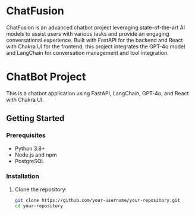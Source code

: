 # ChatFusion
ChatFusion is an advanced chatbot project leveraging state-of-the-art AI models to assist users with various tasks and provide an engaging conversational experience. Built with FastAPI for the backend and React with Chakra UI for the frontend, this project integrates the GPT-4o model and LangChain for conversation management and tool integration.
# ChatBot Project

This is a chatbot application using FastAPI, LangChain, GPT-4o, and React with Chakra UI.

## Getting Started

### Prerequisites

- Python 3.8+
- Node.js and npm
- PostgreSQL

### Installation

1. Clone the repository:

   ```sh
   git clone https://github.com/your-username/your-repository.git
   cd your-repository
